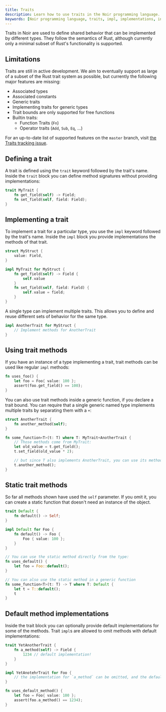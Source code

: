 ```yaml
---
title: Traits
description: Learn how to use traits in the Noir programming language.
keywords: [Noir programming language, traits, impl, implementations, interfaces]
---
```


Traits in Noir are used to define shared behavior that can be implemented by different types. They follow the semantics of Rust, although currently only a minimal subset of Rust's functionality is supported. 

## Limitations
Traits are still in active development. We aim to eventually support as large of a subset of the Rust trait system as possible, but currently the following major features are missing:

- Associated types
- Associated constants
- Generic traits
- Implementing traits for generic types
- Trait bounds are only supported for free functions
- Builtin traits:
    - Function Traits (`Fn`)
    - Operator traits (`Add`, `Sub`, `Eq`, ...)

For an up-to-date list of supported features on the `master` branch, visit [the Traits tracking issue](https://github.com/noir-lang/noir/issues/2568).


## Defining a trait
A trait is defined using the `trait` keyword followed by the trait's name. Inside the `trait` block you can define method signatures without providing implementations:

```rust
trait MyTrait {
    fn get_field(self) -> Field;
    fn set_field(self, field: Field);
}
```

## Implementing a trait

To implement a trait for a particular type, you use the `impl` keyword followed by the trait's name. Inside the `impl` block you provide implementations the methods of that trait.

```rust
struct MyStruct {
    value: Field,
}

impl MyTrait for MyStruct {
    fn get_field(self) -> Field {
        self.value
    }
    fn set_field(self, field: Field) {
        self.value = field;
    }
}
```

A single type can implement multiple traits. This allows you to define and reuse different sets of behavior for the same type.

```rust
impl AnotherTrait for MyStruct {
    // Implement methods for AnotherTrait
}
```

## Using trait methods

If you have an instance of a type implementing a trait, trait methods can be used like regular `impl` methods:
```rust
fn uses_foo() {
    let foo = Foo{ value: 100 };
    assert(foo.get_field() == 100);
}
```

You can also use trait methods inside a generic function, if you declare a trait bound. You can require that a single generic named type implements multiple traits by separating them with a `+`:

```rust
struct AnotherTrait {
    fn another_method(self);
}

fn some_function<T>(t: T) where T: MyTrait+AnotherTrait {
    // Those methods come from MyTrait:
    let old_value = t.get_field();
    t.set_field(old_value * 2);

    // but since T also implements AnotherTrait, you can use its methods as well:
    t.another_method();
}
```


## Static trait methods

So far all methods shown have used the `self` parameter. If you omit it, you can create a static function that doesn't need an instance of the object.
```rust
trait Default {
    fn default() -> Self;
}

impl Default for Foo {
    fn default() -> Foo {
        Foo { value: 100 };
    }
}

// You can use the static method directly from the type:
fn uses_default() {
    let foo = Foo::default();
}

// You can also use the static method in a generic function
fn some_function<T>(t: T) -> T where T: Default {
    let t = T::default();
    t
}


```

## Default method implementations
Inside the trait block you can optionally provide default implementations for some of the methods. Trait `impl`s are allowed to omit methods with default implementations:

```rust
trait YetAnotherTrait {
    fn a_method(self) -> Field {
        1234 // default implementation!
    }
}

impl YetAnotehrTrait for Foo {
    // the implementation for `a_method` can be omitted, and the default will be used.
}

fn uses_default_method() {
    let foo = Foo{ value: 100 };
    assert(foo.a_method() == 1234);
}
```